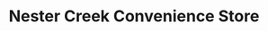 ---
title: "Nester Creek Convenience Store"
url: /prescott/nester-creek-convenience-store/
shop: convenience
---